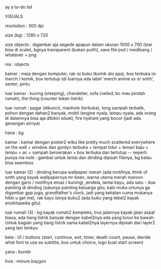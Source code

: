 ay a to-do list

VISUALS

resolution : 300 dpi

size (bg) : 1280 x 720

size objects : digambar aja segede apapun dalam ukuran 1000 x 700 (biar bisa di scale), bgnya transparent (bukan putih), save file psd / medibang / whatever + png 

nia : objects 

kamar : meja dengan komputer, rak isi buku (komik ato apa), box terbuka isi merch / komik, box tertutup (di luarnya ada label 'merch anime xx  or smth', senter, pintu

luar kamar : kucing (sleeping), chandelier, sofa (veiled, bc mau pindah rumah), the thing (counter token listrik) 

luar rumah : pagar (dikunci), manhole (terbuka), tong sampah terbalik, pohon dengan dahan2 banyak, mobil (engine nyala, lampu nyala, ada orang di dalamnya bisa aja dibikin siluet), fire hydrant yang bocor (jadi ada genangan airnya)

hana : bg 

kamar : kamar dengan poster2 wibu like pretty much scattered everywhere on the wall + window dan gordyn terbuka + tempat tidur + lemari baju + lampu + ac + sampah berserakan + box terbuka dan tertutup -- seperti punya nia
note : gambar untuk lantai dan dinding dipisah filenya, bg kalau bisa seamless

luar kamar (2) : dinding berupa wallpaper merah (ada motifnya, think of smth yang kayak wallpapernya mr bean, warna utama merah maroon dengan garis / motifnya emas / kuning), jendela, lantai kayu, ada satu - dua painting di dinding (satunya painting keluarga gitu; kalo muka ortunya ga digambar gpp juga, grandfather's clock, jadi yang keliatan cuma mukanya hikki u get me), rak kayu isinya buku2 (ada buku yang tebel2 kayak ensiklopedia gitu)

luar rumah (3) : bg kayak rumah2 kompleks, trus jalannya kayak jalan aspal biasa, ada tiang listrik banyak dengan kabel2nya ada yang turun ke bawah. Untuk bagian yang tiang listrik sama kabel2nya layernya dipisah dari layer2 yang lain tenkyu 

bela : UI / buttons (start, continue, exit, timer, death count, pause, decide what font to use as subtitle, box untuk choice, logo buat start screen)

yana : bundir

livia : minum baygon
